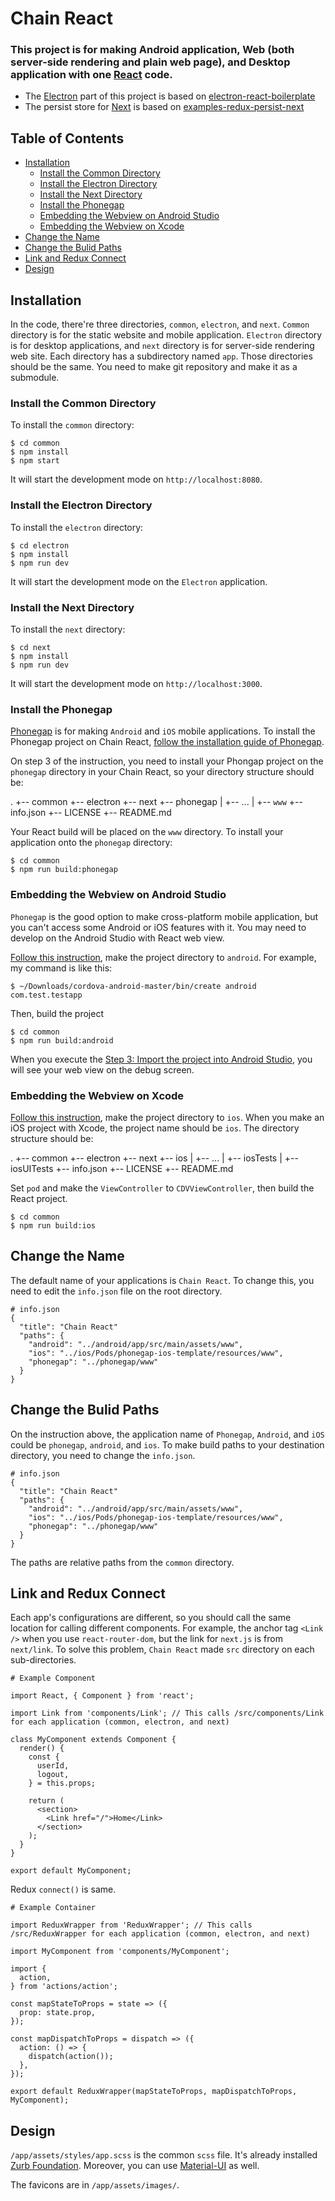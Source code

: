 # Chain React

### This project is for making Android application, Web (both server-side rendering and plain web page), and Desktop application with one [React](https://facebook.github.io/react/) code.

- The [Electron](http://electron.atom.io/) part of this project is based on [electron-react-boilerplate](https://github.com/chentsulin/electron-react-boilerplate)
- The persist store for [Next](https://zeit.co/blog/next5) is based on [examples-redux-persist-next](https://github.com/nickmarca/examples-redux-persist-next)

## Table of Contents

* [Installation](#isntallation)
  * [Install the Common Directory](#install-the-common-directory)
  * [Install the Electron Directory](#install-the-electron-directory)
  * [Install the Next Directory](#install-the-next-directory)
  * [Install the Phonegap](#install-the-phonegap)
  * [Embedding the Webview on Android Studio](#embedding-the-webview-on-android-studio)
  * [Embedding the Webview on Xcode](#embedding-the-webview-on-xcode)
* [Change the Name](#change-the-name)
* [Change the Bulid Paths](#change-the-bulid-paths)
* [Link and Redux Connect](#link-and-redux-connect)
* [Design](#design)

## Installation

In the code, there're three directories, `common`, `electron`, and `next`. `Common` directory is for the static website and mobile application. `Electron` directory is for desktop applications, and `next` directory is for server-side rendering web site. Each directory has a subdirectory named `app`. Those directories should be the same. You need to make git repository and make it as a submodule.

### Install the Common Directory

To install the `common` directory:

```
$ cd common
$ npm install
$ npm start
```

It will start the development mode on `http://localhost:8080`.

### Install the Electron Directory

To install the `electron` directory:

```
$ cd electron
$ npm install
$ npm run dev
```

It will start the development mode on the `Electron` application.

### Install the Next Directory

To install the `next` directory:

```
$ cd next
$ npm install
$ npm run dev
```

It will start the development mode on `http://localhost:3000`.

### Install the Phonegap

[Phonegap](https://phonegap.com/getstarted/) is for making `Android` and `iOS` mobile applications. To install the Phonegap project on Chain React, [follow the installation guide of Phonegap](https://phonegap.com/getstarted/).

On step 3 of the instruction, you need to install your Phongap project on the `phonegap` directory in your Chain React, so your directory structure should be:

.
+-- common
+-- electron
+-- next
+-- phonegap
|   +-- ...
|   +-- `www`
+-- info.json
+-- LICENSE
+-- README.md

Your React build will be placed on the `www` directory. To install your application onto the `phonegap` directory:

```
$ cd common
$ npm run build:phonegap
```

### Embedding the Webview on Android Studio

`Phonegap` is the good option to make cross-platform mobile application, but you can't access some Android or iOS features with it. You may need to develop on the Android Studio with React web view.

[Follow this instruction](http://docs.phonegap.com/develop/1-embed-webview/android/), make the project directory to `android`. For example, my command is like this:

```
$ ~/Downloads/cordova-android-master/bin/create android com.test.testapp
```

Then, build the project

```
$ cd common
$ npm run build:android
```

When you execute the [Step 3: Import the project into Android Studio](http://docs.phonegap.com/develop/1-embed-webview/android/), you will see your web view on the debug screen.

### Embedding the Webview on Xcode

[Follow this instruction](http://docs.phonegap.com/develop/1-embed-webview/ios/), make the project directory to `ios`. When you make an iOS project with Xcode, the project name should be `ios`. The directory structure should be:

.
+-- common
+-- electron
+-- next
+-- ios
|   +-- ...
|   +-- iosTests
|   +-- iosUITests
+-- info.json
+-- LICENSE
+-- README.md

Set `pod` and make the `ViewController` to `CDVViewController`, then build the React project.

```
$ cd common
$ npm run build:ios
```
## Change the Name

The default name of your applications is `Chain React`. To change this, you need to edit the `info.json` file on the root directory.

```
# info.json
{
  "title": "Chain React"
  "paths": {
    "android": "../android/app/src/main/assets/www",
    "ios": "../ios/Pods/phonegap-ios-template/resources/www",
    "phonegap": "../phonegap/www"
  }
}
```

## Change the Bulid Paths

On the instruction above, the application name of `Phonegap`, `Android`, and `iOS` could be `phonegap`, `android`, and `ios`. To make build paths to your destination directory, you need to change the `info.json`.

```
# info.json
{
  "title": "Chain React"
  "paths": {
    "android": "../android/app/src/main/assets/www",
    "ios": "../ios/Pods/phonegap-ios-template/resources/www",
    "phonegap": "../phonegap/www"
  }
}
```

The paths are relative paths from the `common` directory.

## Link and Redux Connect

Each app's configurations are different, so you should call the same location for calling different components. For example, the anchor tag `<Link />` when you use `react-router-dom`, but the link for `next.js` is from `next/link`. To solve this problem, `Chain React` made `src` directory on each sub-directories.

```
# Example Component

import React, { Component } from 'react';

import Link from 'components/Link'; // This calls /src/components/Link for each application (common, electron, and next)

class MyComponent extends Component {
  render() {
    const {
      userId,
      logout,
    } = this.props;

    return (
      <section>
        <Link href="/">Home</Link>
      </section>
    );
  }
}

export default MyComponent;
```

Redux `connect()` is same.

```
# Example Container

import ReduxWrapper from 'ReduxWrapper'; // This calls /src/ReduxWrapper for each application (common, electron, and next)

import MyComponent from 'components/MyComponent';

import {
  action,
} from 'actions/action';

const mapStateToProps = state => ({
  prop: state.prop,
});

const mapDispatchToProps = dispatch => ({
  action: () => {
    dispatch(action());
  },
});

export default ReduxWrapper(mapStateToProps, mapDispatchToProps, MyComponent);
```

## Design

`/app/assets/styles/app.scss` is the common `scss` file. It's already installed [Zurb Foundation](https://foundation.zurb.com/). Moreover, you can use [Material-UI](http://www.material-ui.com/) as well.

The favicons are in `/app/assets/images/`.

